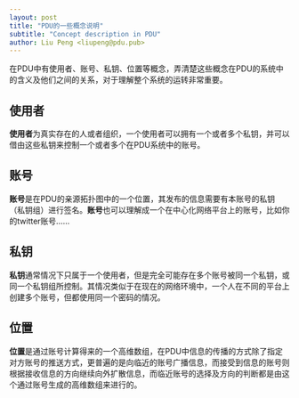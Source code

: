 ```yaml
---
layout: post
title: "PDU的一些概念说明"
subtitle: "Concept description in PDU"
author: Liu Peng <liupeng@pdu.pub>
---
```

在PDU中有使用者、账号、私钥、位置等概念，弄清楚这些概念在PDU的系统中的含义及他们之间的关系，对于理解整个系统的运转非常重要。

## 使用者

**使用者**为真实存在的人或者组织，一个使用者可以拥有一个或者多个私钥，并可以借由这些私钥来控制一个或者多个在PDU系统中的账号。

## 账号

**账号**是在PDU的亲源拓扑图中的一个位置，其发布的信息需要有本账号的私钥（私钥组）进行签名。**账号**也可以理解成一个在中心化网络平台上的账号，比如你的twitter账号……

## 私钥

**私钥**通常情况下只属于一个使用者，但是完全可能存在多个账号被同一个私钥，或同一个私钥组所控制。其情况类似于在现在的网络环境中，一个人在不同的平台上创建多个账号，但都使用同一个密码的情况。

## 位置

**位置**是通过账号计算得来的一个高维数组，在PDU中信息的传播的方式除了指定对方账号的推送方式，更普遍的是向临近的账号广播信息，而接受到信息的账号则根据接收信息的方向继续向外扩散信息，而临近账号的选择及方向的判断都是由这个通过账号生成的高维数组来进行的。


